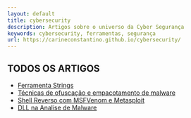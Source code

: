 ```yaml
---
layout: default
title: cybersecurity
description: Artigos sobre o universo da Cyber Segurança
keywords: cybersecurity, ferramentas, segurança
url: https://carineconstantino.github.io/cybersecurity/
---
```


## TODOS OS ARTIGOS 

- [Ferramenta Strings](https://carineconstantino.github.io/cybersecurity/artigos/01.md)
- [Técnicas de ofuscação e empacotamento de malware](https://carineconstantino.github.io/cybersecurity/artigos/02.md)
- [Shell Reverso com MSFVenom e Metasploit](https://carineconstantino.github.io/cybersecurity/artigos/03.md)
- [DLL na Analise de Malware](https://carineconstantino.github.io/cybersecurity/artigos/04.md)


